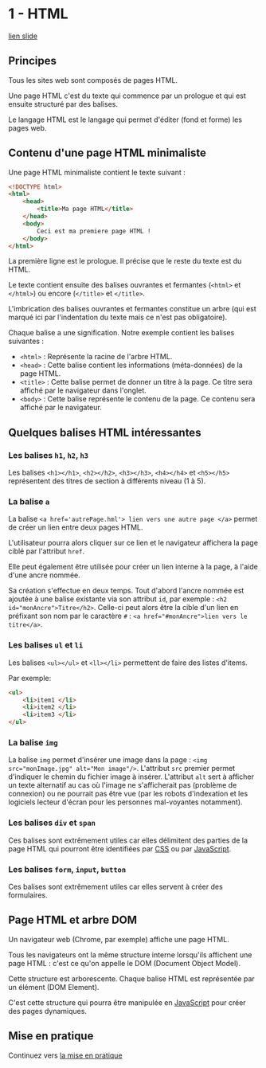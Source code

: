# 1 - HTML

[lien slide](./html.pdf)

## Principes

Tous les sites web sont composés de pages HTML.

Une page HTML c'est du texte qui commence par un prologue et qui est ensuite structuré par des balises.

Le langage HTML est le langage qui permet d'éditer (fond et forme) les pages web.

## Contenu d'une page HTML minimaliste

Une page HTML minimaliste contient le texte suivant :

```html
<!DOCTYPE html>
<html>
    <head>
        <title>Ma page HTML</title>
    </head>
    <body>
        Ceci est ma premiere page HTML !
    </body>
</html>
```

La première ligne est le prologue. Il précise que le reste du texte est du HTML.

Le texte contient ensuite des balises ouvrantes et fermantes (`<html>` et `</html>`) ou encore (`</title>` et `</title>`.

L'imbrication des balises ouvrantes et fermantes constitue un arbre (qui est marqué ici par l'indentation du texte mais ce n'est pas obligatoire).

Chaque balise a une signification. Notre exemple contient les balises suivantes : 
* `<html>` : Représente la racine de l'arbre HTML.
* `<head>` : Cette balise contient les informations (méta-données) de la page HTML.
* `<title>` : Cette balise permet de donner un titre à la page. Ce titre sera affiché par le navigateur dans l'onglet.
* `<body>` : Cette balise représente le contenu de la page. Ce contenu sera affiché par le navigateur.


## Quelques balises HTML intéressantes

### Les balises `h1`, `h2`, `h3`

Les balises `<h1></h1>`, `<h2></h2>`, `<h3></h3>`, `<h4></h4>` et `<h5></h5>` représentent des titres de section à différents niveau (1 à 5).

### La balise `a`

La balise `<a href='autrePage.hml'> lien vers une autre page </a>` permet de créer un lien entre deux pages HTML.

L'utilisateur pourra alors cliquer sur ce lien et le navigateur affichera la page ciblé par l'attribut `href`.

Elle peut également être utilisée pour créer un lien interne à la page, à l'aide d'une ancre nommée. 

Sa création s'effectue en deux temps. Tout d'abord l'ancre nommée est ajoutée à une balise existante via son attribut `id`, par exemple : `<h2 id="monAncre">Titre</h2>`. Celle-ci peut alors être la cible d'un lien en préfixant son nom par le caractère `#` : `<a href="#monAncre">lien vers le titre</a>`.

### Les balises `ul` et `li`
Les balises `<ul></ul>` et `<ll></li>` permettent de faire des listes d'items.

Par exemple:

```html
<ul>
    <li>item1 </li>
    <li>item2 </li>
    <li>item3 </li>
</ul>
```

### La balise `img`

La balise `img` permet d'insérer une image dans la page : `<img src="monImage.jpg" alt="Mon image"/>`. L'attribut `src` premier permet d'indiquer le chemin du fichier image à insérer. L'attribut `alt` sert à afficher un texte alternatif au cas où l'image ne s'afficherait pas (problème de connexion) ou ne pourrait pas être vue (par les robots d'indexation et les logiciels lecteur d'écran pour les personnes mal-voyantes notamment).

### Les balises `div` et `span`

Ces balises sont extrêmement utiles car elles délimitent des parties de la page HTML qui pourront être identifiées par  [CSS](../2-CSS) ou par [JavaScript](../3-JS).


### Les balises `form`, `input`, `button`

Ces balises sont extrêmement utiles car elles servent à créer des formulaires.


## Page HTML et arbre DOM

Un navigateur web (Chrome, par exemple) affiche une page HTML.
 
Tous les navigateurs ont la même structure interne lorsqu'ils affichent une page HTML : c'est ce qu'on appelle le DOM (Document Object Model).

Cette structure est arborescente. Chaque balise HTML est représentée par un élément (DOM Element).

C'est cette structure qui pourra être manipulée en [JavaScript](../3-JS) pour créer des pages dynamiques.

## Mise en pratique

Continuez vers [la mise en pratique](./exo.md) 
